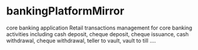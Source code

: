 # bankingPlatformMirror
core banking application Retail transactions management for core banking activities including cash deposit, cheque deposit, cheque issuance, cash withdrawal, cheque withdrawal, teller to vault, vault to till ....
